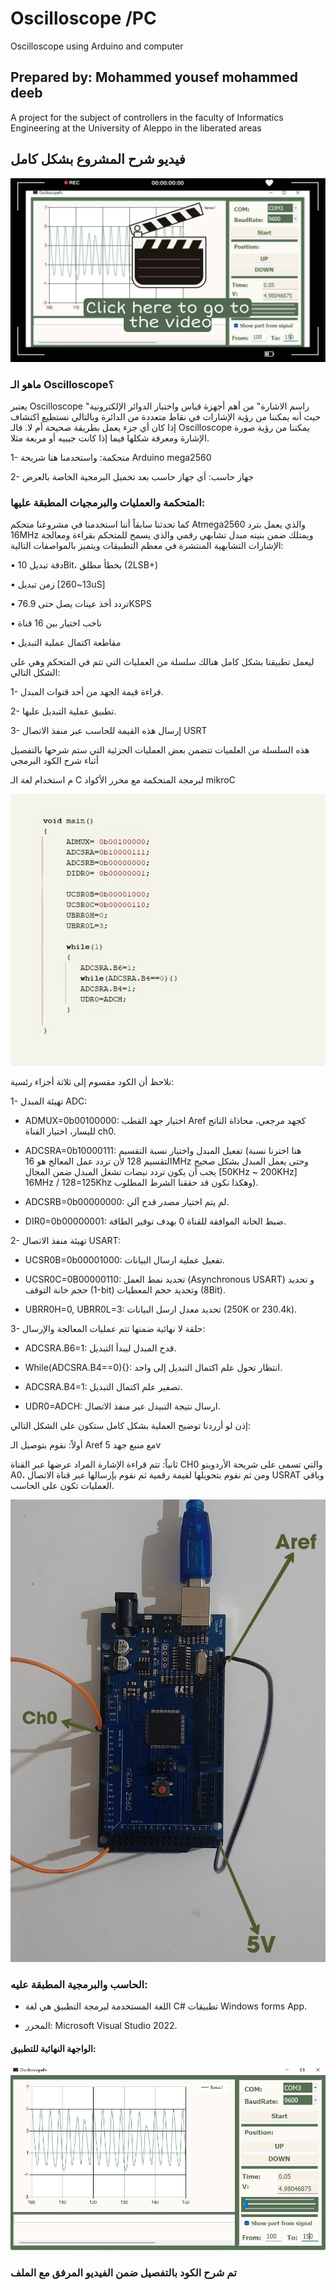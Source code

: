 # Oscilloscope /PC
Oscilloscope using Arduino and computer
## Prepared by: Mohammed yousef mohammed deeb
A project for the subject of controllers in the faculty of Informatics Engineering at the University of Aleppo in the liberated areas
## فيديو شرح المشروع بشكل كامل
[![Project explanation video](https://github.com/mmdeeb/PcOscilloscope/blob/master/img/vv.jpg)](https://drive.google.com/file/d/1A7uExNKH6BorsYwiNYdgPYV827Eba2JP/view?usp=share_link)

### ماهو الـ Oscilloscope؟
يعتبر Oscilloscope "راسم الاشارة" من أهم أجهزة قياس واختبار الدوائر الإلكترونية حيث أنه يمكننا من رؤية الإشارات في نقاط متعددة من الدائرة وبالتالي نستطيع اكتشاف إذا كان أي جزء يعمل بطريقة صحيحة أم لا.
فالـ Oscilloscope يمكننا من رؤية صورة الإشارة ومعرفة شكلها فيما إذا كانت جيبيه أو مربعة مثلا.

  1-	متحكمة: واستخدمنا هنا شريحة Arduino mega2560
 
 2-	جهاز حاسب: أي جهاز حاسب بعد تحميل البرمجية الخاصة بالعرض


###	المتحكمة والعمليات والبرمجيات المطبقة عليها:

كما تحدثنا سابقاً أننا استخدمنا في مشروعنا متحكم Atmega2560 والذي يعمل بترد 16MHz ويمتلك ضمن بنيته مبدل تشابهي رقمي والذي يسمح للمتحكم بقراءة ومعالجة الإشارات التشابهية المنتشرة في معظم التطبيقات ويتميز بالمواصفات التالية:

•	دقة تبديل 10Bit، بخطأ مطلق (2LSB+) 

•	زمن تبديل [13~260uS]

•	تردد أخذ عينات يصل حتى 76.9KSPS

•	ناخب اختيار بين 16 قناة

•	مقاطعة اكتمال عملية التبديل

ليعمل تطبيقنا بشكل كامل هنالك سلسلة من العمليات التي تتم في المتحكم وهي على الشكل التالي:

1-	قراءة قيمة الجهد من أحد قنوات المبدل.

2-	تطبيق عملية التبديل عليها.

3-	إرسال هذه القيمة للحاسب عبر منفذ الاتصال USRT

هذه السلسلة من العلميات تتضمن بعض العمليات الجزئية التي ستم شرحها بالتفصيل أثناء شرح الكود البرمجي

م استخدام لغة الـ C لبرمجة المتحكمة مع محرر الأكواد mikroC

<img src="https://github.com/mmdeeb/PcOscilloscope/blob/master/img/mikroC.jpg">


نلاحظ أن الكود مقسوم إلى ثلاثة أجزاء رئسية:


1-	تهيئة المبدل ADC: 

-	ADMUX=0b00100000: اختيار جهد القطب Aref كجهد مرجعي، محاذاة الناتج لليسار، اختيار القناة ch0.

-	ADCSRA=0b10000111: تفعيل المبدل واختيار نسبة التقسيم (هنا اخترنا نسبة التقسيم 128 لأن تردد عمل المعالج هو 16MHz وحتى يعمل المبدل بشكل صحيح يجب أن يكون تردد نبضات تشغل المبدل ضمن المجال [50KHz ~ 200KHz] 16MHz / 128=125Khz وهكذا نكون قد حققنا الشرط المطلوب).

-	ADCSRB=0b00000000: لم يتم اختيار مصدر قدح آلي.

-	DIR0=0b00000001: ضبط الخانة الموافقة للقناة 0 بهدف توفير الطاقة.

2-	تهيئة منفذ الاتصال USART:

-	UCSR0B=0b00001000: تفعيل عملية ارسال البيانات.

-	UCSR0C=0B00000110: تحديد نمط العمل (Asynchronous USART) و تحديد حجم خانة التوقف (1-bit) وتحديد حجم المعطيات (8Bit). 

-	UBRR0H=0, UBRR0L=3: تحديد معدل ارسل البيانات (250K or 230.4k). 

3-	حلقة لا نهائية ضمنها تتم عمليات المعالجة والإرسال:

-	ADCSRA.B6=1: قدح المبدل ليبدأ التبديل.

-	While(ADCSRA.B4==0){}: انتظار تحول علم اكتمال التبديل إلى واحد.

-	ADCSRA.B4=1: تصفير علم اكتمال التبديل.

-	UDR0=ADCH: ارسال نتيجة التبيدل عبر منفذ الاتصال.


إذن لو أرردنا توضيح العملية بشكل كامل ستكون على الشكل التالي:

أولاً: نقوم بتوصيل الـ Aref مع منبع جهد 5v 

ثانياً: تتم قراءة الإشارة المراد عرضها عبر القناة  CH0 والتي تسمى على شريحة الأردوينو A0، ومن ثم نقوم بتحويلها لقيمة رقمية ثم نقوم بإرسالها عبر قناة الاتصال USRAT وباقي العمليات تكون على الحاسب.

<img src="https://github.com/mmdeeb/PcOscilloscope/blob/master/img/ar.jpg">

###	الحاسب والبرمجية المطبقة عليه:


-	اللغة المستخدمة لبرمجة التطبيق هي لغة  C# تطبيقات Windows forms App.

-	المحرر: Microsoft Visual Studio 2022.

#### الواجهة النهائية للتطبيق:

<img src="https://github.com/mmdeeb/PcOscilloscope/blob/master/img/gui.jpg">

### تم شرح الكود بالتفصيل ضمن الفيديو المرفق مع الملف



